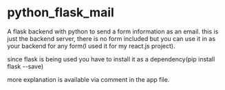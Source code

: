 # python_flask_mail
A flask backend with python to send a form information as an email.
this is just the backend server, there is no form included but you can use it in as your backend for any form(I used it for my react.js project).

since flask is being used you have to install it as a dependency(pip install flask --save)

more explanation is available via comment in the app file.
